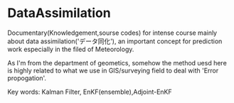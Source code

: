 # DataAssimilation
Documentary(Knowledgement,sourse codes) for intense course mainly about data assimilation('データ同化'), an important concept for prediction work especially in the filed of Meteorology. 

As I'm from the department of geometics, somehow the method uesd here is highly related to what we use in GIS/surveying field to deal with 'Error propogation'.

Key words: Kalman Filter, EnKF(ensemble),Adjoint-EnKF
